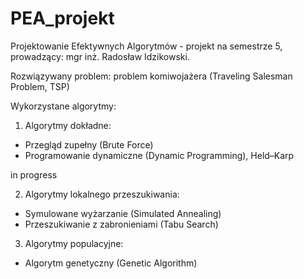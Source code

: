 # PEA_projekt
Projektowanie Efektywnych Algorytmów - projekt na semestrze 5, prowadzący: mgr inż. Radosław Idzikowski.

Rozwiązywany problem: problem komiwojażera (Traveling Salesman Problem, TSP)

Wykorzystane algorytmy:
1. Algorytmy dokładne: 
  -  Przegląd zupełny (Brute Force)
  -  Programowanie dynamiczne (Dynamic Programming), Held–Karp


in progress

2. Algorytmy lokalnego przeszukiwania:
  - Symulowane wyżarzanie (Simulated Annealing) 
  - Przeszukiwanie z zabronieniami (Tabu Search)
  
3. Algorytmy populacyjne:
  - Algorytm genetyczny (Genetic Algorithm)
